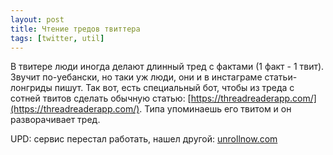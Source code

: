 ```yaml
---
layout: post
title: Чтение тредов твиттера
tags: [twitter, util]
---
```

В твитере люди иногда делают длинный тред с фактами (1 факт - 1 твит). Звучит по-уебански, но таки уж люди, они и в инстаграме статьи-лонгриды пишут.
Так вот, есть специальный бот, чтобы из треда с сотней твитов сделать обычную статью:
[https://threadreaderapp.com/](https://threadreaderapp.com/).
Типа упоминаешь его твитом и он разворачивает тред.

UPD: сервис перестал работать, нашел другой: [unrollnow.com](https://unrollnow.com/)
